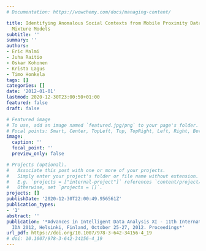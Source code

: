 ```yaml
---
# Documentation: https://wowchemy.com/docs/managing-content/

title: Identifying Anomalous Social Contexts from Mobile Proximity Data Using Binomial
  Mixture Models
subtitle: ''
summary: ''
authors:
- Eric Malmi
- Juha Raitio
- Oskar Kohonen
- Krista Lagus
- Timo Honkela
tags: []
categories: []
date: '2012-01-01'
lastmod: 2020-12-30T23:00:50+01:00
featured: false
draft: false

# Featured image
# To use, add an image named `featured.jpg/png` to your page's folder.
# Focal points: Smart, Center, TopLeft, Top, TopRight, Left, Right, BottomLeft, Bottom, BottomRight.
image:
  caption: ''
  focal_point: ''
  preview_only: false

# Projects (optional).
#   Associate this post with one or more of your projects.
#   Simply enter your project's folder or file name without extension.
#   E.g. `projects = ["internal-project"]` references `content/project/deep-learning/index.md`.
#   Otherwise, set `projects = []`.
projects: []
publishDate: '2020-12-30T22:00:49.956561Z'
publication_types:
- '1'
abstract: ''
publication: '*Advances in Intelligent Data Analysis XI - 11th International Symposium,
  IDA 2012, Helsinki, Finland, October 25-27, 2012. Proceedings*'
url_pdf: https://doi.org/10.1007/978-3-642-34156-4_19
# doi: 10.1007/978-3-642-34156-4_19
---
```

